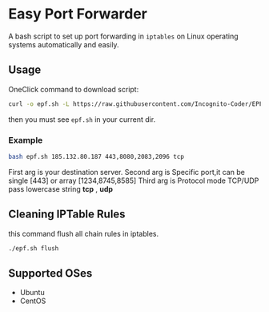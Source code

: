 # Easy Port Forwarder
A bash script to set up port forwarding in `iptables` on Linux operating systems automatically and easily.
## Usage
OneClick command to download script:
```bash
curl -o epf.sh -L https://raw.githubusercontent.com/Incognito-Coder/EPF/master/iptables.sh && chmod +x epf.sh
```
then you must see `epf.sh` in your current dir.
### Example
```bash
bash epf.sh 185.132.80.187 443,8080,2083,2096 tcp
```
First arg is your destination server.
Second arg is Specific port,it can be single [443] or array [1234,8745,8585]
Third arg is Protocol mode TCP/UDP pass lowercase string **tcp** , **udp**
## Cleaning IPTable Rules
this command flush all chain rules in iptables.
```bash
./epf.sh flush
```
## Supported OSes
* Ubuntu
* CentOS